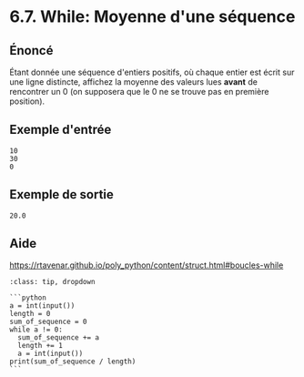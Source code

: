 # 6.7. While: Moyenne d'une séquence

## **Énoncé**

Étant donnée une séquence d'entiers positifs, où chaque entier est écrit sur une ligne distincte, affichez la moyenne des valeurs lues **avant** de rencontrer un 0 (on supposera que le 0 ne se trouve pas en première position).

## **Exemple d'entrée**

```
10
30
0
```

## **Exemple de sortie**

```
20.0
```

## Aide

https://rtavenar.github.io/poly_python/content/struct.html#boucles-while

<div id="pad"></div>
            <script>Pythonpad('pad', {'title': 'Testez votre solution ici', 'src': '# Read an integer:\n# a = int(input())\n# Print a value:\n# print(a)\n'})</script>


````{admonition} Cliquez ici pour voir la solution
:class: tip, dropdown

```python
a = int(input())
length = 0
sum_of_sequence = 0
while a != 0:
  sum_of_sequence += a
  length += 1
  a = int(input())
print(sum_of_sequence / length)
```
````
